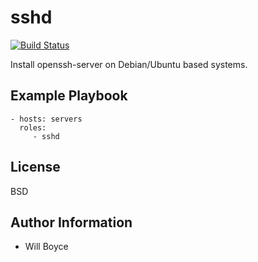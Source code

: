 sshd
====

[![Build Status](https://travis-ci.org/wrboyce/ansible-sshd.png)](https://travis-ci.org/wrboyce/ansible-sshd)

Install openssh-server on Debian/Ubuntu based systems.

Example Playbook
----------------

    - hosts: servers
      roles:
         - sshd

License
-------

BSD

Author Information
------------------

* Will Boyce
